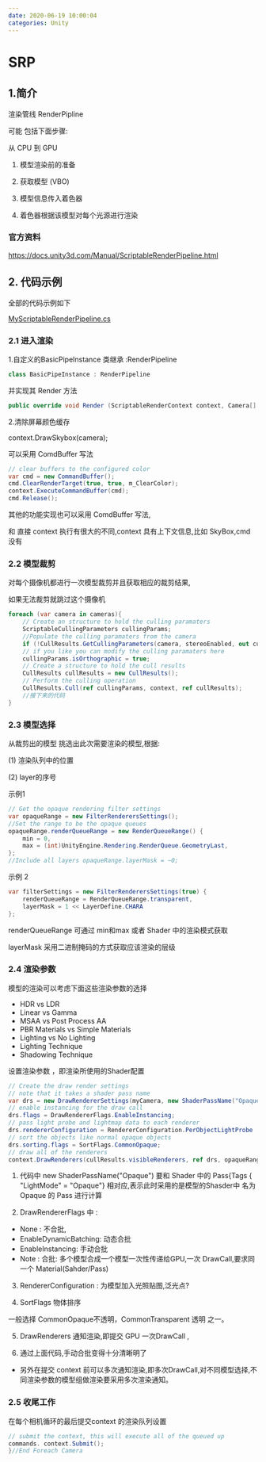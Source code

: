 ```yaml
---
date: 2020-06-19 10:00:04
categories: Unity
---
```






# SRP

## 1.简介

渲染管线 RenderPipline

可能 包括下面步骤:

从 CPU 到 GPU

1. 模型渲染前的准备

2. 获取模型 (VBO)

3. 模型信息传入着色器

4. 着色器根据该模型对每个光源进行渲染

   

### 官方资料

https://docs.unity3d.com/Manual/ScriptableRenderPipeline.html



## 2. 代码示例

全部的代码示例如下

[MyScriptableRenderPipeline.cs](https://github.com/wotakuro/CustomScriptRenderPipelineTest/blob/master/Assets/Scripts/MyScriptableRenderPipeline.cs)



### 2.1 进入渲染

1.自定义的BasicPipeInstance 类继承 :RenderPipeline

```c#
class BasicPipeInstance : RenderPipeline 
```

并实现其 Render 方法

```c#
public override void Render (ScriptableRenderContext context, Camera[] cameras)
```

2.清除屏幕颜色缓存

context.DrawSkybox(camera);

可以采用 ComdBuffer 写法

```c#
// clear buffers to the configured color        
var cmd = new CommandBuffer();        
cmd.ClearRenderTarget(true, true, m_ClearColor);       
context.ExecuteCommandBuffer(cmd);       
cmd.Release();
```

其他的功能实现也可以采用 ComdBuffer 写法,

和 直接 context 执行有很大的不同,context 具有上下文信息,比如 SkyBox,cmd 没有



### 2.2 模型裁剪

对每个摄像机都进行一次模型裁剪并且获取相应的裁剪结果,

如果无法裁剪就跳过这个摄像机

```c#
foreach (var camera in cameras){    
	// Create an structure to hold the culling paramaters    
	ScriptableCullingParameters cullingParams;
	//Populate the culling paramaters from the camera    
    if (!CullResults.GetCullingParameters(camera, stereoEnabled, out cullingParams))        continue;        
    // if you like you can modify the culling paramaters here
    cullingParams.isOrthographic = true;        
    // Create a structure to hold the cull results
    CullResults cullResults = new CullResults();
    // Perform the culling operation
    CullResults.Cull(ref cullingParams, context, ref cullResults);
    //接下来的代码
}
```



### 2.3 模型选择

从裁剪出的模型 挑选出此次需要渲染的模型,根据:

(1) 渲染队列中的位置

(2) layer的序号

示例1

```c#
// Get the opaque rendering filter settings 
var opaqueRange = new FilterRenderersSettings();
//Set the range to be the opaque queues
opaqueRange.renderQueueRange = new RenderQueueRange() {
    min = 0,
    max = (int)UnityEngine.Rendering.RenderQueue.GeometryLast,
};
//Include all layers opaqueRange.layerMask = ~0;
```

示例 2

```c#
var filterSettings = new FilterRenderersSettings(true) {
    renderQueueRange = RenderQueueRange.transparent,
    layerMask = 1 << LayerDefine.CHARA
};
```

renderQueueRange 可通过 min和max 或者 Shader 中的渲染模式获取

layerMask 采用二进制掩码的方式获取应该渲染的层级



### 2.4 渲染参数

模型的渲染可以考虑下面这些渲染参数的选择

- HDR vs LDR
- Linear vs Gamma
- MSAA vs Post Process AA
- PBR Materials vs Simple Materials
- Lighting vs No Lighting
- Lighting Technique
- Shadowing Technique

设置渲染参数  ，即渲染所使用的Shader配置

```c#
// Create the draw render settings
// note that it takes a shader pass name
var drs = new DrawRendererSettings(myCamera, new ShaderPassName("Opaque"));
// enable instancing for the draw call
drs.flags = DrawRendererFlags.EnableInstancing;
// pass light probe and lightmap data to each renderer
drs.rendererConfiguration = RendererConfiguration.PerObjectLightProbe | RendererConfiguration.PerObjectLightmaps;
// sort the objects like normal opaque objects
drs.sorting.flags = SortFlags.CommonOpaque;
// draw all of the renderers
context.DrawRenderers(cullResults.visibleRenderers, ref drs, opaqueRange);
```

1. 代码中 new ShaderPassName("Opaque") 要和 Shader 中的 Pass{Tags { "LightMode" = "Opaque"} 相对应,表示此时采用的是模型的Shasder中 名为 Opaque 的 Pass 进行计算

2. DrawRendererFlags 中 :

- None : 不合批,
- EnableDynamicBatching: 动态合批 
- EnableInstancing: 手动合批
- Note : 合批: 多个模型合成一个模型一次性传递给GPU,一次 DrawCall,要求同一个 Material(Sahder/Pass)

3. RendererConfiguration : 为模型加入光照贴图,泛光点?

4. SortFlags 物体排序

一般选择 CommonOpaque不透明，CommonTransparent 透明 之一。

5. DrawRenderers 通知渲染,即提交 GPU 一次DrawCall ,

6. 通过上面代码,手动合批变得十分清晰明了

- 另外在提交 context 前可以多次通知渲染,即多次DrawCall,对不同模型选择,不同渲染参数的模型组做渲染要采用多次渲染通知。



### 2.5 收尾工作

在每个相机循环的最后提交context 的渲染队列设置

```C#
// submit the context, this will execute all of the queued up
commands. context.Submit();
}//End Foreach Camera
```

